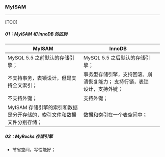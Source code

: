 ### MyISAM

------

[TOC]

##### 01：MyISAM 和 InnoDB 的区别

| MyISAM                                                       | InnoDB                                                       |      |
| ------------------------------------------------------------ | ------------------------------------------------------------ | ---- |
| MySQL 5.5 之前默认的存储引擎；                               | MySQL 5.5 之后默认的存储引擎；                               |      |
| 不支持事务，表锁设计，但是支持全文索引；                     | 事务型存储引擎，支持回滚、崩溃恢复能力； 支持行锁，表锁设计，支持外键； |      |
| 不支持外键；                                                 | 支持外键；                                                   |      |
| MyISAM 存储引擎的索引和数据是分开存储的，索引文件和数据文件分别存储； | 数据和索引在一个表空间中；                                   |      |

##### 02：MyRocks 存储引擎

- 节省空间，写性能好；
